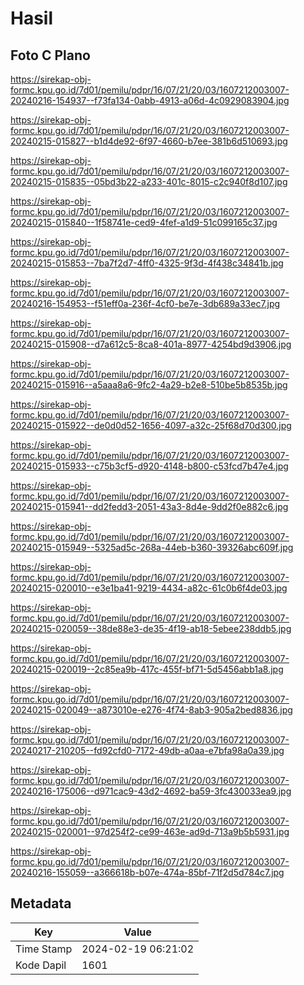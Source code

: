 # Hasil

## Foto C Plano

https://sirekap-obj-formc.kpu.go.id/7d01/pemilu/pdpr/16/07/21/20/03/1607212003007-20240216-154937--f73fa134-0abb-4913-a06d-4c0929083904.jpg

https://sirekap-obj-formc.kpu.go.id/7d01/pemilu/pdpr/16/07/21/20/03/1607212003007-20240215-015827--b1d4de92-6f97-4660-b7ee-381b6d510693.jpg

https://sirekap-obj-formc.kpu.go.id/7d01/pemilu/pdpr/16/07/21/20/03/1607212003007-20240215-015835--05bd3b22-a233-401c-8015-c2c940f8d107.jpg

https://sirekap-obj-formc.kpu.go.id/7d01/pemilu/pdpr/16/07/21/20/03/1607212003007-20240215-015840--1f58741e-ced9-4fef-a1d9-51c099165c37.jpg

https://sirekap-obj-formc.kpu.go.id/7d01/pemilu/pdpr/16/07/21/20/03/1607212003007-20240215-015853--7ba7f2d7-4ff0-4325-9f3d-4f438c34841b.jpg

https://sirekap-obj-formc.kpu.go.id/7d01/pemilu/pdpr/16/07/21/20/03/1607212003007-20240216-154953--f51eff0a-236f-4cf0-be7e-3db689a33ec7.jpg

https://sirekap-obj-formc.kpu.go.id/7d01/pemilu/pdpr/16/07/21/20/03/1607212003007-20240215-015908--d7a612c5-8ca8-401a-8977-4254bd9d3906.jpg

https://sirekap-obj-formc.kpu.go.id/7d01/pemilu/pdpr/16/07/21/20/03/1607212003007-20240215-015916--a5aaa8a6-9fc2-4a29-b2e8-510be5b8535b.jpg

https://sirekap-obj-formc.kpu.go.id/7d01/pemilu/pdpr/16/07/21/20/03/1607212003007-20240215-015922--de0d0d52-1656-4097-a32c-25f68d70d300.jpg

https://sirekap-obj-formc.kpu.go.id/7d01/pemilu/pdpr/16/07/21/20/03/1607212003007-20240215-015933--c75b3cf5-d920-4148-b800-c53fcd7b47e4.jpg

https://sirekap-obj-formc.kpu.go.id/7d01/pemilu/pdpr/16/07/21/20/03/1607212003007-20240215-015941--dd2fedd3-2051-43a3-8d4e-9dd2f0e882c6.jpg

https://sirekap-obj-formc.kpu.go.id/7d01/pemilu/pdpr/16/07/21/20/03/1607212003007-20240215-015949--5325ad5c-268a-44eb-b360-39326abc609f.jpg

https://sirekap-obj-formc.kpu.go.id/7d01/pemilu/pdpr/16/07/21/20/03/1607212003007-20240215-020010--e3e1ba41-9219-4434-a82c-61c0b6f4de03.jpg

https://sirekap-obj-formc.kpu.go.id/7d01/pemilu/pdpr/16/07/21/20/03/1607212003007-20240215-020059--38de88e3-de35-4f19-ab18-5ebee238ddb5.jpg

https://sirekap-obj-formc.kpu.go.id/7d01/pemilu/pdpr/16/07/21/20/03/1607212003007-20240215-020019--2c85ea9b-417c-455f-bf71-5d5456abb1a8.jpg

https://sirekap-obj-formc.kpu.go.id/7d01/pemilu/pdpr/16/07/21/20/03/1607212003007-20240215-020049--a873010e-e276-4f74-8ab3-905a2bed8836.jpg

https://sirekap-obj-formc.kpu.go.id/7d01/pemilu/pdpr/16/07/21/20/03/1607212003007-20240217-210205--fd92cfd0-7172-49db-a0aa-e7bfa98a0a39.jpg

https://sirekap-obj-formc.kpu.go.id/7d01/pemilu/pdpr/16/07/21/20/03/1607212003007-20240216-175006--d971cac9-43d2-4692-ba59-3fc430033ea9.jpg

https://sirekap-obj-formc.kpu.go.id/7d01/pemilu/pdpr/16/07/21/20/03/1607212003007-20240215-020001--97d254f2-ce99-463e-ad9d-713a9b5b5931.jpg

https://sirekap-obj-formc.kpu.go.id/7d01/pemilu/pdpr/16/07/21/20/03/1607212003007-20240216-155059--a366618b-b07e-474a-85bf-71f2d5d784c7.jpg


## Metadata

| Key        | Value               |
| ---------- | ------------------- |
| Time Stamp | 2024-02-19 06:21:02 |
| Kode Dapil | 1601                |



